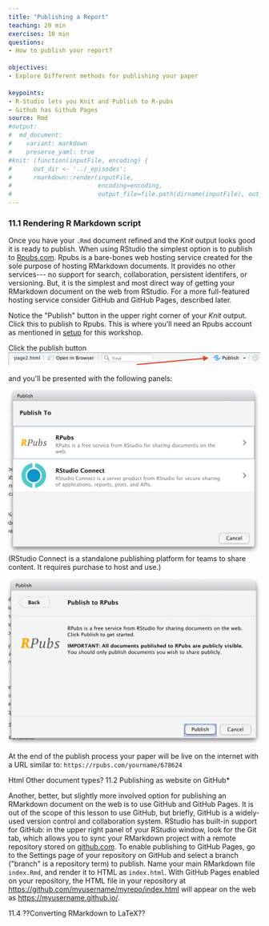 ```yaml
---
title: "Publishing a Report"
teaching: 20 min
exercises: 10 min
questions:
- How to publish your report?

objectives:
- Explore Different methods for publishing your paper

keypoints:
- R-Studio lets you Knit and Publish to R-pubs
- Github has Github Pages 
source: Rmd
#output: 
#  md_document:
#    variant: markdown
#    preserve_yaml: true
#knit: (function(inputFile, encoding) { 
#      out_dir <- '../_episodes';
#      rmarkdown::render(inputFile,
#                        encoding=encoding, 
#                        output_file=file.path(dirname(inputFile), out_dir, '11-publishing-a-report.md')) })
---
```


### 11.1 Rendering R Markdown script 

Once you have your `.Rmd` document refined and the _Knit_ output looks good it is ready to publish.  When using RStudio the simplest option is to publish to [Rpubs.com](https://rpubs.com).  Rpubs is a bare-bones web hosting service created for the sole purpose of hosting RMarkdown documents.  It provides no other services--- no support for search, collaboration, persistent identifers, or versioning.  But, it is the simplest and most direct way of getting your RMarkdown document on the web from RStudio.  For a more full-featured hosting service consider GitHub and GitHub Pages, described later.

Notice the "Publish" button in the upper right corner of your _Knit_ output.  Click this to publish to Rpubs.  This is where you'll need an Rpubs account as mentioned in [setup](#FIXME) 
for this workshop.  

Click the publish button 
![](../fig/r-studio-knit-publish-button-scrnshot.png)

and you'll be presented with the following panels:

![](../fig/11-r-studio-knit-publish-to-scrnshot.png)
(RStudio Connect is a standalone publishing platform for teams to share content.  It requires purchase to host and use.)

![](../fig/11-r-studio-knit-publish-confirm-scrnshot.png)

At the end of the publish process your paper will be live on the internet 
with a URL similar to: `https://rpubs.com/yourname/678624`




Html
Other document types?
11.2 Publishing as website on GitHub*

Another, better, but slightly more involved option for publishing an RMarkdown document on the web is to use GitHub and GitHub Pages.  It is out of the scope of this lesson to use GitHub, but briefly, GitHub is a widely-used version control and collaboration system.  RStudio has built-in support for GitHub: in the upper right panel of your RStudio window, look for the Git tab, which allows you to sync your RMarkdown project with a remote repository stored on [github.com](https://github.com).  To enable publishing to GitHub Pages, go to the Settings page of your repository on GitHub and select a branch ("branch" is a repository term) to publish.  Name your main RMarkdown file `index.Rmd`, and render it to HTML as `index.html`.  With GitHub Pages enabled on your repository, the HTML file in your repository at https://github.com/myusername/myrepo/index.html will appear on the web as https://myusername.github.io/.

11.4 ??Converting RMarkdown to LaTeX??
